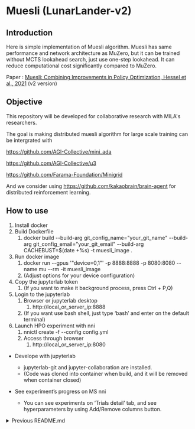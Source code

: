 # Muesli (LunarLander-v2)

## Introduction

Here is simple implementation of Muesli algorithm. Muesli has same performance and network architecture as MuZero, but it can be trained without MCTS lookahead search, just use one-step lookahead. It can reduce computational cost significantly compared to MuZero.

Paper : [Muesli: Combining Improvements in Policy Optimization, Hessel et al., 2021](https://arxiv.org/abs/2104.06159) (v2 version)

## Objective
This repository will be developed for collaborative research with MILA's researchers.

The goal is making distributed muesli algorithm for large scale training can be intergrated with 

https://github.com/AGI-Collective/mini_ada

https://github.com/AGI-Collective/u3

https://github.com/Farama-Foundation/Minigrid

And we consider using https://github.com/kakaobrain/brain-agent for distributed reinforcement learning.


## How to use
1. Install docker
2. Build Dockerfile
    1. docker build --build-arg git_config_name="your_git_name" --build-arg git_config_email="your_git_email" --build-arg CACHEBUST=$(date +%s) -t muesli_image .
3. Run docker image
    1. docker run --gpus '"device=0,1"' -p 8888:8888 -p 8080:8080 --name mu --rm -it muesli_image
    2. (Adjust options for your device configuration)
4. Copy the jupyterlab token
    1. (If you want to make it background process, press Ctrl + P,Q)
5. Login to the jupyterlab
    1. Browser or jupyterlab desktop
        1. http://local_or_server_ip:8888
    2. (If you want use bash shell, just type ‘bash’ and enter on the default terminal)
6. Launch HPO experiment with nni
    1. nnictl create -f --config config.yml
    2. Access through browser
        1. http://local_or_server_ip:8080
    

* Develope with jupyterlab
  * jupyterlab-git and jupyter-collaboration are installed.
  * (Code was cloned into container when build, and it will be removed when container closed)

* See experiment’s progress on MS nni
  * You can see experiments on ‘Trials detail’ tab, and see hyperparameters by using Add/Remove columns button.




<details><summary>Previous README.md</summary>
<p>
  
## Introduction

Here is simple implementation of Muesli algorithm. Muesli has same performance and network architecture as MuZero, but it can be trained without MCTS lookahead search, just use one-step lookahead. It can reduce computational cost significantly compared to MuZero.

Paper : [Muesli: Combining Improvements in Policy Optimization, Hessel et al., 2021](https://arxiv.org/abs/2104.06159) (v2 version)

You can run this code on [colab demo link](https://colab.research.google.com/drive/1h3Xy1AFn_CEgvKZkS8E2xasHDm5p03Xb?usp=sharing), train the agent and monitor with tensorboard, play LunarLander-v2 environment with trained network. This agent can solve LunarLander-v2 within 1~2 hours computed by Google Colab CPU backend. It can reach about > 250 average score.


## Implemented
- [x] MuZero network
- [x] 5 step unroll
- [x] L_pg+cmpo
- [x] L_v
- [x] L_r
- [x] L_m (5 step)
- [x] Stacking 8 observations
- [x] Mini-batch update 
- [x] Hidden state scaled within [-1,1]
- [x] Gradient clipping by value [-1,1]
- [x] Dynamics network gradient scale 1/2
- [x] Target network(prior parameters) moving average update
- [x] Categorical representation (value, reward model)
- [x] Normalized advantage
- [x] Tensorboard monitoring

## Todo
- [ ] Retrace estimator 
- [ ] CNN representation network
- [ ] LSTM dynamics network
- [ ] Atari environment

## Differences from paper
- [x] ~~Self-play use agent network (originally target network)~~

## Self-play
Flow of self-play.
![selfplay3](https://user-images.githubusercontent.com/119741210/213879476-651f13f8-dc70-4033-b9f6-13efbe81bcc5.png)

## Unroll structure
Target network 1-step unroll : When calculating v_pi_prior(s) and second term of L_pg+cmpo.

Unroll 5-step(agent network) : Unroll agent network to optimize.

1-step unrolls for L_m (target network) : When calculating pi_cmpo of L_m.
![Unroll](https://user-images.githubusercontent.com/119741210/213876179-62566fbc-dbce-4edb-9e56-d031e43e1e29.png)

## Results
Score graph
![score](https://user-images.githubusercontent.com/119741210/213872123-b306563a-0a04-4fcc-815c-3f04cac01e0a.png)
Loss graph
![loss](https://user-images.githubusercontent.com/119741210/213872175-5ce19b30-836b-45a8-bfc1-371598a27b03.png)
Lunarlander play length and last rewards
![lastframe_lastreward](https://user-images.githubusercontent.com/119741210/213876120-167c9211-a3ae-42a6-90c3-0f93279cec7c.png)
Var variables of advantage normalization
![var](https://user-images.githubusercontent.com/119741210/213876126-936c0098-e021-42da-b97c-615360f20bba.png)

## Comment
Need your help! Welcome to contribute, advice, question, etc.

Contact : emtgit2@gmail.com (Available languages : English, Korean)

## Links
Author's presentation : https://icml.cc/virtual/2021/poster/10769

Lunarlander-v2 env document : https://www.gymlibrary.dev/environments/box2d/lunar_lander/

[Colab demo link (main branch)](https://colab.research.google.com/drive/1h3Xy1AFn_CEgvKZkS8E2xasHDm5p03Xb?usp=sharing)

[Colab demo link (develop branch)](https://colab.research.google.com/drive/1mTVMnIxeijqEuvjmbFyGs7LPj3co-qoH?usp=sharing)


</p>
</details>


